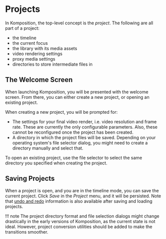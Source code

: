 # Projects

In Komposition, the top-level concept is the _project_. The following are all
part of a project:

* the timeline
* the current focus
* the library with its media assets
* video rendering settings
* proxy media settings
* directories to store intermediate files in

## The Welcome Screen

When launching Komposition, you will be presented with the welcome screen.
From there, you can either create a new project, or opening an existing
project.

When creating a new project, you will be prompted for:

* The settings for your final video render, i.e. video resolution
and frame rate. These are currently the only configurable parameters.
Also, these cannot be reconfigured once the project has been created.
* A directory in which the project files will be saved. Depending on
your operating system's file selector dialog, you might need to create
a directory manually and select that.

To open an existing project, use the file selector to select the same
directory you specified when creating the project.

## Saving Projects

When a project is open, and you are in the timeline mode, you can save the
current project. Click *Save* in the *Project* menu, and it will be
persisted. Note that [undo and redo](undo-redo.md) information is also
available after saving and loading projects.

!!! note
    The project directory format and file selection dialogs might change
    drastically in the early versions of Komposition, as the current state
    is not ideal. However, project conversion utilities should be added to
    make the transitions smoother.
